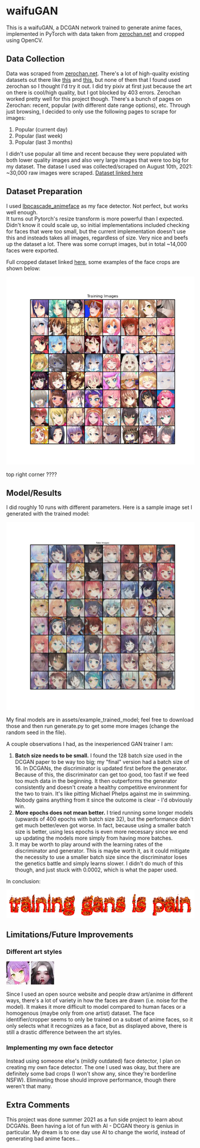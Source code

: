 # waifuGAN

This is a waifuGAN, a DCGAN network trained to generate anime faces, implemented in PyTorch with data taken from [zerochan.net](https://www.zerochan.net/) and cropped using OpenCV. 

## Data Collection

Data was scraped from [zerochan.net](https://www.zerochan.net/). There's a lot of high-quality existing datasets out there like [this](https://github.com/bchao1/Anime-Face-Dataset) and [this](https://www.kaggle.com/subinium/highresolution-anime-face-dataset-512x512), but none of them that I found used zerochan so I thought I'd try it out. I did try pixiv at first just because the art on there is cool/high quality, but I got blocked by 403 errors. Zerochan worked pretty well for this project though.
There's a bunch of pages on Zerochan: recent, popular (with different date range options), etc. Through just browsing, I decided to only use the following pages to scrape for images:
1. Popular (current day)
2. Popular (last week)
3. Popular (last 3 months)

I didn't use popular all time and recent because they were populated with both lower quality images and also very large images that were too big for my dataset. The datase I used was collected/scraped on August 10th, 2021: ~30,000 raw images were scraped. [Dataset linked here](https://drive.google.com/drive/folders/1tfsOn0kAV3fmjNpQdmh-jDorHntJHyek?usp=sharing)

## Dataset Preparation

I used [lbpcascade_animeface](https://github.com/nagadomi/lbpcascade_animeface) as my face detector. Not perfect, but works well enough. <br>
It turns out Pytorch's resize transform is more powerful than I expected. Didn't know it could scale up, so initial implementations included checking for faces that were too small, but the current implementation doesn't use this and insteads takes all images, regardless of size. Very nice and beefs up the dataset a lot. 
There was some corrupt images, but in total ~14,000 faces were exported. 

Full cropped dataset linked [here](https://drive.google.com/drive/folders/1tfsOn0kAV3fmjNpQdmh-jDorHntJHyek?usp=sharing), some examples of the face crops are shown below:

![example_training](assets/images/example_training.png "example training")

top right corner ???? 
## Model/Results
I did roughly 10 runs with different parameters. Here is a sample image set I generated with the trained model:

![sample_gen](assets/images/generated_fakes.png "generated fakes") 

My final models are in assets/example_trained_model; feel free to download those and then run generate.py to get some more images (change the random seed in the file).  

A couple observations I had, as the inexperienced GAN trainer I am:
1. **Batch size needs to be small.** I found the 128 batch size used in the DCGAN paper to be way too big; my "final" version had a batch size of 16. In DCGANs, the discriminator is updated first before the generator. Because of this, the discriminator can get too good, too fast if we feed too much data in the beginning. It then outperforms the generator consistently and doesn't create a healthy competitive environment for the two to train. It's like pitting Michael Phelps against me in swimming. Nobody gains anything from it since the outcome is clear - I'd obviously win. 
2. **More epochs does not mean better.** I tried running some longer models (upwards of 400 epochs with batch size 32), but the performance didn't get much better/even got worse. In fact, because using a smaller batch size is better, using less epochs is even more necessary since we end up updating the models more simply from having more batches. 
3. It may be worth to play around with the learning rates of the discriminator and generator. This is maybe worth it, as it could mitigate the necessity to use a smaller batch size since the discriminator loses the genetics battle and simply learns slower. I didn't do much of this though, and just stuck with 0.0002, which is what the paper used. 

In conclusion:

![facts](assets/images/flaming.gif "facts")

## Limitations/Future Improvements
### Different art styles
![style-1](assets/images/style1.jpg "Face style 1") ![style-2](assets/images/style2.jpg "Face style 2")

Since I used an open source website and people draw art/anime in different ways, there's a lot of variety in how the faces are drawn (i.e. noise for the model). It makes it more difficult to model compared to human faces or a homogenous (maybe only from one artist) dataset. The face identifier/cropper seems to only be trained on a subset of anime faces, so it only selects what it recognizes as a face, but as displayed above, there is still a drastic difference between the art styles. 
### Implementing my own face detector
Instead using someone else's (mildly outdated) face detector, I plan on creating my own face detector. The one I used was okay, but there are definitely some bad crops (I won't show any, since they're borderline NSFW). Eliminating those should improve performance, though there weren't that many. 

## Extra Comments
This project was done summer 2021 as a fun side project to learn about DCGANs. Been having a lot of fun with AI - DCGAN theory is genius in particular. My dream is to one day use AI to change the world, instead of generating bad anime faces...
